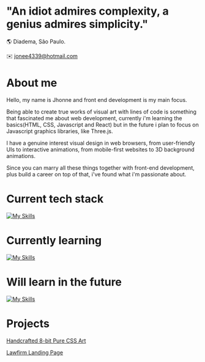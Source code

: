 # "An idiot admires complexity, a genius admires simplicity."

🌎 Diadema, São Paulo.

:envelope: jonee4339@hotmail.com

# About me

Hello, my name is Jhonne and front end development is my main focus.

Being able to create true works of visual art with lines of code is something that fascinated me about web development, currently i'm learning the basics(HTML, CSS, Javascript and React) but in the future i plan to focus on Javascript graphics libraries, like Three.js.

I have a genuine interest visual design in web browsers, from user-friendly UIs to interactive animations, from mobile-first websites to 3D background animations.

Since you can marry all these things together with front-end development, plus build a career on top of that, i've found what i'm passionate about.

# Current tech stack

[![My Skills](https://skillicons.dev/icons?i=html,css,bash,git,vscode,linux,bootstrap,sass,js)](https://skillicons.dev)

# Currently learning

[![My Skills](https://skillicons.dev/icons?i=mongodb,nodejs,express,postgres,react,tailwind,nextjs)](https://skillicons.dev)

# Will learn in the future

[![My Skills](https://skillicons.dev/icons?i=blender,threejs)](https://skillicons.dev)

# Projects

[Handcrafted 8-bit Pure CSS Art](https://jonee2.github.io/Handcrafted-CSS-8-bit-art/)

[Lawfirm Landing Page](https://jonee2.github.io/better-call-saul/)
